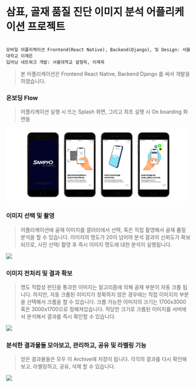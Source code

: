 # 삼표, 골재 품질 진단 이미지 분석 어플리케이션 프로젝트 

``` 

모바일 어플리케이션 Frontend(React Native), Backend(Django), 및 Design: 서울대학교 이재은 
딥러닝 네트워크 개발: 서울대학교 설형욱, 이재욱

```

> 본 어플리케이션은 Frontend React Native, Backend Django 를 써서 개발을 하였습니다. 



### 온보딩 Flow

> 어플리케이션 실행 시 뜨는 Splash 화면, 그리고 최초 실행 시 On boarding 화면들 

![](./README-images/starting.png)

### 이미지 선택 및 촬영 

> 어플리케이션에 골재 이미지를 갤러리에서 선택, 혹은 직접 촬영해서 골재 품질 분석을 할 수 있습니다. 
> 이미지의 명도가 20이 넘어야 분석 결과의 신뢰도가 확보되므로, 사진 선택/ 촬영 후 즉시 이미지 명도에 대한 분석이 실행됩니다. 

![](./README-images/image2.png)


### 이미지 전처리 및 결과 확보

> 명도 적합성 판단을 통과한 이미지는 알고리즘에 의해 골재 부분이 자동 크롭 됩니다. 하지만, 자동 크롭된 이미지가 정확하지 않은 경우에는
> 직접 이미지의 부분을 선택해서 크롭을 할 수 있습니다. 크롭 가능한 이미지의 크기는 1700x3000 혹은 3000x1700으로 정해져있습니다. 
> 적당한 크기로 크롭된 이미지를 서버에서 분석해서 결과를 즉시 확인할 수 있습니다. 

![](./README-images/image3.png)

### 분석한 결과물들 모아보고, 관리하고, 공유 및 라벨링 기능 

> 얻은 결과물들은 모두 이 Archive에 저장이 됩니다. 각각의 결과를 다시 확인해보고, 라벨링하고, 공유, 삭제 할 수 있습니다. 

![](./README-images/image4.png)

